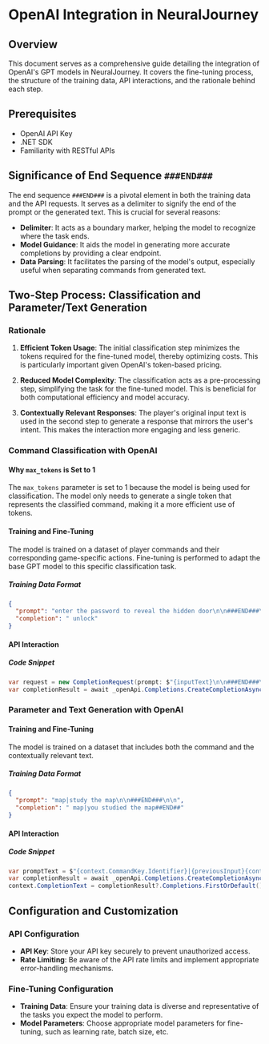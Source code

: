 # OpenAI Integration in NeuralJourney

## Overview

This document serves as a comprehensive guide detailing the integration of OpenAI's GPT models in NeuralJourney. It covers the fine-tuning process, the structure of the training data, API interactions, and the rationale behind each step.

## Prerequisites

- OpenAI API Key
- .NET SDK
- Familiarity with RESTful APIs

## Significance of End Sequence `###END###`

The end sequence `###END###` is a pivotal element in both the training data and the API requests. It serves as a delimiter to signify the end of the prompt or the generated text. This is crucial for several reasons:

- **Delimiter**: It acts as a boundary marker, helping the model to recognize where the task ends.
- **Model Guidance**: It aids the model in generating more accurate completions by providing a clear endpoint.
- **Data Parsing**: It facilitates the parsing of the model's output, especially useful when separating commands from generated text.

## Two-Step Process: Classification and Parameter/Text Generation

### Rationale

1. **Efficient Token Usage**: The initial classification step minimizes the tokens required for the fine-tuned model, thereby optimizing costs. This is particularly important given OpenAI's token-based pricing.
  
2. **Reduced Model Complexity**: The classification acts as a pre-processing step, simplifying the task for the fine-tuned model. This is beneficial for both computational efficiency and model accuracy.

3. **Contextually Relevant Responses**: The player's original input text is used in the second step to generate a response that mirrors the user's intent. This makes the interaction more engaging and less generic.

### Command Classification with OpenAI

#### Why `max_tokens` is Set to 1

The `max_tokens` parameter is set to 1 because the model is being used for classification. The model only needs to generate a single token that represents the classified command, making it a more efficient use of tokens.

#### Training and Fine-Tuning

The model is trained on a dataset of player commands and their corresponding game-specific actions. Fine-tuning is performed to adapt the base GPT model to this specific classification task.

##### Training Data Format

```json
{
  "prompt": "enter the password to reveal the hidden door\n\n###END###\n\n",
  "completion": " unlock"
}
```

#### API Interaction

##### Code Snippet

```csharp
var request = new CompletionRequest(prompt: $"{inputText}\n\n###END###\n\n", max_tokens: 1, model: _options.CommandClassificationModel);
var completionResult = await _openApi.Completions.CreateCompletionAsync(request);
```

### Parameter and Text Generation with OpenAI

#### Training and Fine-Tuning

The model is trained on a dataset that includes both the command and the contextually relevant text.

##### Training Data Format

```json
{
  "prompt": "map|study the map\n\n###END###\n\n",
  "completion": " map|you studied the map##END##"
}
```

#### API Interaction

##### Code Snippet

```csharp
var promptText = $"{context.CommandKey.Identifier}|{previousInput}{context.InputText}\n\n###\n\n";
var completionResult = await _openApi.Completions.CreateCompletionAsync(promptText);
context.CompletionText = completionResult?.Completions.FirstOrDefault()?.Text.TrimStart();
```

## Configuration and Customization

### API Configuration

- **API Key**: Store your API key securely to prevent unauthorized access.
- **Rate Limiting**: Be aware of the API rate limits and implement appropriate error-handling mechanisms.

### Fine-Tuning Configuration

- **Training Data**: Ensure your training data is diverse and representative of the tasks you expect the model to perform.
- **Model Parameters**: Choose appropriate model parameters for fine-tuning, such as learning rate, batch size, etc.
